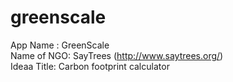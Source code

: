 greenscale
==========

App Name : GreenScale<br/>
Name of NGO: SayTrees (http://www.saytrees.org/)<br/>
Ideaa Title: Carbon footprint calculator<br/>

